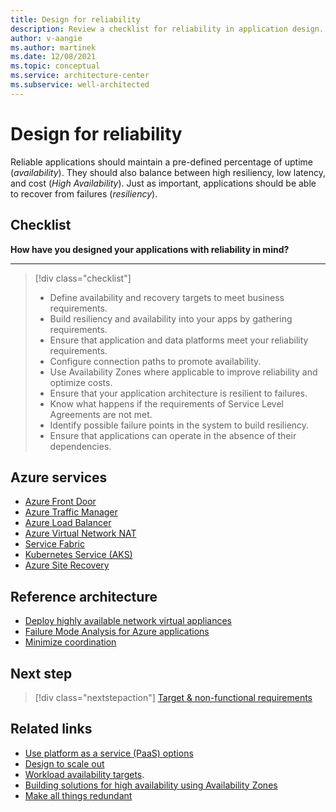 ```yaml
---
title: Design for reliability
description: Review a checklist for reliability in application design. Considerations include uptime (availability), high resiliency, low latency, and cost.
author: v-aangie
ms.author: martinek
ms.date: 12/08/2021
ms.topic: conceptual
ms.service: architecture-center
ms.subservice: well-architected
---
```


# Design for reliability

Reliable applications should maintain a pre-defined percentage of uptime (*availability*). They should also balance between high resiliency, low latency, and cost (*High Availability*). Just as important, applications should be able to recover from failures (*resiliency*).

## Checklist

**How have you designed your applications with reliability in mind?**
***

> [!div class="checklist"]
> - Define availability and recovery targets to meet business requirements.
> - Build resiliency and availability into your apps by gathering requirements.
> - Ensure that application and data platforms meet your reliability requirements.
> - Configure connection paths to promote availability.
> - Use Availability Zones where applicable to improve reliability and optimize costs.
> - Ensure that your application architecture is resilient to failures.
> - Know what happens if the requirements of Service Level Agreements are not met.
> - Identify possible failure points in the system to build resiliency.
> - Ensure that applications can operate in the absence of their dependencies.

## Azure services

- [Azure Front Door](/azure/frontdoor/front-door-overview)
- [Azure Traffic Manager](/azure/traffic-manager/traffic-manager-overview)
- [Azure Load Balancer](/azure/load-balancer/load-balancer-overview)
- [Azure Virtual Network NAT](/azure/virtual-network/nat-gateway/nat-overview)
- [Service Fabric](/azure/service-fabric/service-fabric-overview)
- [Kubernetes Service (AKS)](/azure/aks/intro-kubernetes)
- [Azure Site Recovery](/azure/site-recovery/site-recovery-overview)

## Reference architecture

- [Deploy highly available network virtual appliances](/azure/architecture/reference-architectures/dmz/nva-ha)
- [Failure Mode Analysis for Azure applications](/azure/architecture/resiliency/failure-mode-analysis)
- [Minimize coordination](/azure/architecture/guide/design-principles/minimize-coordination)

## Next step

> [!div class="nextstepaction"]
> [Target & non-functional requirements](./design-requirements.md)

## Related links

- [Use platform as a service (PaaS) options](/azure/architecture/guide/design-principles/managed-services)
- [Design to scale out](/azure/architecture/guide/design-principles/scale-out)
- [Workload availability targets](./business-metrics.md).
- [Building solutions for high availability using Availability Zones](/azure/architecture/high-availability/building-solutions-for-high-availability)
- [Make all things redundant](/azure/architecture/guide/design-principles/redundancy)
